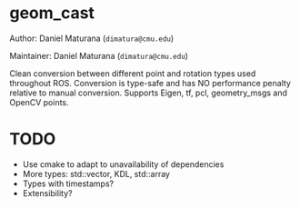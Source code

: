 # geom_cast

Author: Daniel Maturana (`dimatura@cmu.edu`)

Maintainer: Daniel Maturana (`dimatura@cmu.edu`)

Clean conversion between different point and rotation types used throughout ROS.
Conversion is type-safe and has NO performance penalty relative to manual conversion.
Supports Eigen, tf, pcl, geometry_msgs and OpenCV points.

# TODO

- Use cmake to adapt to unavailability of dependencies
- More types: std::vector, KDL, std::array
- Types with timestamps?
- Extensibility?
